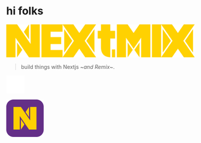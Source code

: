 # hi folks
![NEXtMIX logotype](/assets/logotype/colored/NEXtMIX-logotype-colored.svg)

> build things with Nextjs ~*and Remix*~.
<picture>
  <source media="(prefers-color-scheme: dark)" srcset="https://raw.githubusercontent.com/nextmix/.github/main/assets/logotype/light/NEXtMIX-logotype-light.svg">
  <source media="(prefers-color-scheme: light)" srcset="https://raw.githubusercontent.com/nextmix/.github/main/assets/logotype/dark/NEXtMIX-logotype-dark.svg">
  <img alt="NEXtMIX logotype." src="https://raw.githubusercontent.com/nextmix/.github/main/assets/logotype/light/NEXtMIX-logotype-light.svg">
</picture>

![NEXtMIX icon](/assets/icon/colored/NEXtMIX-icon-colored.svg)
